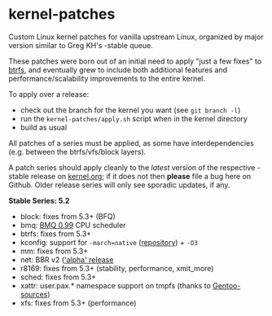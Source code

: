kernel-patches
==============

Custom Linux kernel patches for vanilla upstream Linux, organized by major
version similar to Greg KH's -stable queue.

These patches were born out of an initial need to apply "just a few fixes"
to [btrfs](https://btrfs.wiki.kernel.org/), and eventually grew to include both
additional features and performance/scalability improvements to the entire kernel.

To apply over a release:

- check out the branch for the kernel you want (see `git branch -l`)
- run the `kernel-patches/apply.sh` script when in the kernel directory
- build as usual

All patches of a series must be applied, as some have interdependencies
(e.g. between the btrfs/vfs/block layers).

A patch series should apply cleanly to the *latest* version of the respective -stable
release on [kernel.org](https://www.kernel.org/); if it does not then **please** file
a bug here on Github. Older release series will only see sporadic updates, if any.

**Stable Series: 5.2**

- block: fixes from 5.3+ (BFQ)
- bmq: [BMQ 0.99](https://cchalpha.blogspot.com/2019/08/bmq-099-release.html) CPU scheduler
- btrfs: fixes from 5.3+
- kconfig: support for `-march=native` ([repository](https://github.com/graysky2/kernel_gcc_patch)) + `-O3`
- mm: fixes from 5.3+
- net: BBR v2 (['alpha' release](https://groups.google.com/forum/?hl=en#!topic/bbr-dev/_ydL31oYnoI)
- r8169: fixes from 5.3+ (stability, performance, xmit_more)
- sched: fixes from 5.3+
- xattr: user.pax.* namespace support on tmpfs (thanks to [Gentoo-sources](https://gitweb.gentoo.org/proj/linux-patches.git/))
- xfs: fixes from 5.3+ (performance)

